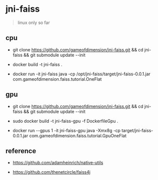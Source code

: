 # jni-faiss
> linux only so far

## cpu

- git clone https://github.com/gameofdimension/jni-faiss.git && cd jni-faiss && git submodule update --init

- docker build -t jni-faiss .

- docker run -it jni-faiss java -cp /opt/jni-faiss/target/jni-faiss-0.0.1.jar com.gameofdimension.faiss.tutorial.OneFlat

## gpu

- git clone https://github.com/gameofdimension/jni-faiss.git && cd jni-faiss && git submodule update --init

- sudo docker build -t jni-faiss-gpu -f DockerfileGpu .

- docker run --gpus 1 -it jni-faiss-gpu java -Xmx8g -cp target/jni-faiss-0.0.1.jar com.gameofdimension.faiss.tutorial.GpuOneFlat

## reference

- https://github.com/adamheinrich/native-utils

- https://github.com/thenetcircle/faiss4j